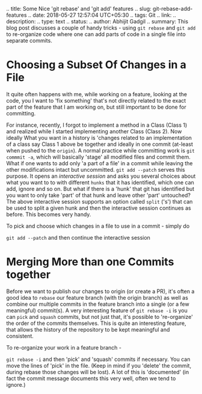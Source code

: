 .. title: Some Nice 'git rebase' and 'git add' features
.. slug: git-rebase-add-features
.. date: 2018-05-27 12:57:04 UTC+05:30
.. tags: Git
.. link:
.. description:
.. type: text
.. status:
.. author: Abhijit Gadgil
.. summary: This blog post discusses a couple of handy tricks - using `git rebase` and `git add` to re-organize code where one can add parts of code in a single file into separate commits.

# Choosing a Subset Of Changes in a File

It quite often happens with me, while working on a feature, looking at the code, you I want to 'fix something' that's not directly related to the exact part of the feature that I am working on, but still important to be done for committing.

For instance, recently, I forgot to implement a method in a Class (Class 1) and realized while I started implementing another Class (Class 2). Now ideally What you want in a history is 'changes related to an implementation of a class say Class 1 above be together and ideally in one commit (at-least when pushed to the `origin`). A normal practice while committing work is `git commmit -a`, which will basically 'stage' all modified files and commit them. What if one wants to add only 'a part of a file' in a commit while leaving the other modifications intact but uncommitted. `git add --patch` serves this purpose. It opens an *interactive session* and asks you several choices about what you want to to with different `hunks` that it has identified, which one can add, ignore and so on. But what if there is a 'hunk' that git has identified but you want to only take 'part' of that hunk and leave other 'part' untouched? The above interactive session supports an option called `split` ('s') that can be used to split a given hunk and then the interactive session continues as before. This becomes very handy.

To pick and choose which changes in a file to use in a commit - simply do

`git add --patch` and then continue the interactive session



# Merging More than one Commits together

Before we want to publish our changes to origin (or create a PR), it's often a good idea to `rebase` our feature branch (with the origin branch) as well as combine our multiple commits in the feature branch into a single (or a few meaningful) commit(s). A very interesting feature of `git rebase -i` is you can `pick` and `squash` commits, but not just that, it's possible to 're-organize' the order of the commits themselves. This is quite an interesting feature, that allows the history of the repository to be kept meaningful and consistent.

To re-organize your work in a feature branch -

`git rebase -i` and then 'pick' and 'squash' commits if necessary. You can move the lines of 'pick' in the file. (Keep in mind if you 'delete' the commit, during rebase those changes will be lost). A lot of this is 'documented' (in fact the commit message documents this very well, often we tend to ignore.)


